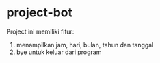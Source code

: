 # project-bot
Project ini memiliki fitur:
1. menampilkan jam, hari, bulan, tahun dan tanggal
2. bye untuk keluar dari program